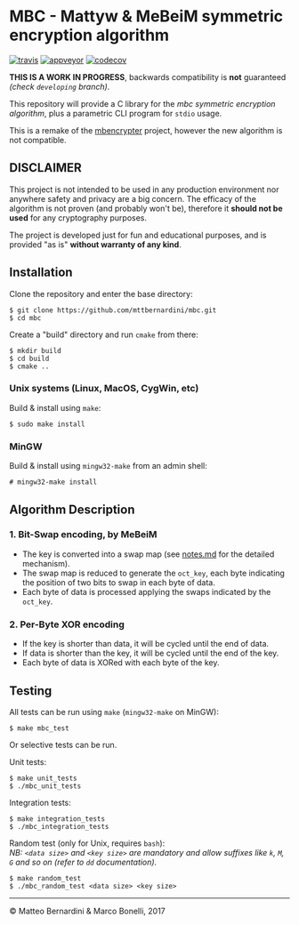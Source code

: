 # MBC - Mattyw & MeBeiM symmetric encryption algorithm #

[![travis][travis-img]][travis-link]
[![appveyor][appveyor-img]][appveyor-link]
[![codecov][codecov-img]][codecov-link]

**THIS IS A WORK IN PROGRESS**, backwards compatibility is **not** guaranteed *(check `developing` branch)*.

This repository will provide a C library for the *mbc symmetric encryption algorithm*, plus a parametric CLI program for `stdio` usage.

This is a remake of the [mbencrypter][1] project, however the new algorithm is not compatible.

## DISCLAIMER ##

This project is not intended to be used in any production environment nor anywhere safety and privacy are a big concern. The efficacy of the algorithm is not proven (and probably won't be), therefore it **should not be used** for any cryptography purposes.

The project is developed just for fun and educational purposes, and is provided "as is" **without warranty of any kind**.


## Installation ##

Clone the repository and enter the base directory:

	$ git clone https://github.com/mttbernardini/mbc.git
	$ cd mbc

Create a "build" directory and run `cmake` from there:

	$ mkdir build
	$ cd build
	$ cmake ..


### Unix systems (Linux, MacOS, CygWin, etc) ###

Build & install using `make`:

	$ sudo make install

### MinGW ###

Build & install using `mingw32-make` from an admin shell:

	# mingw32-make install


## Algorithm Description ##

### 1. Bit-Swap encoding, by MeBeiM ###
- The key is converted into a swap map (see [notes.md][2] for the detailed mechanism).
- The swap map is reduced to generate the `oct_key`, each byte indicating the position of two bits to swap in each byte of data.
- Each byte of data is processed applying the swaps indicated by the `oct_key`.

### 2. Per-Byte XOR encoding ###
- If the key is shorter than data, it will be cycled until the end of data.
- If data is shorter than the key, it will be cycled until the end of the key.
- Each byte of data is XORed with each byte of the key.

## Testing ##

All tests can be run using `make` (`mingw32-make` on MinGW):

	$ make mbc_test

Or selective tests can be run.

Unit tests:

	$ make unit_tests
	$ ./mbc_unit_tests

Integration tests:

	$ make integration_tests
	$ ./mbc_integration_tests

Random test (only for Unix, requires `bash`):  
*NB: `<data size>` and `<key size>` are mandatory and allow suffixes like `k`, `M`, `G` and so on (refer to `dd` documentation).*

	$ make random_test
	$ ./mbc_random_test <data size> <key size>


---
© Matteo Bernardini & Marco Bonelli, 2017

[1]: https://github.com/mttbernardini/mbencrypter
[2]: https://github.com/mttbernardini/mbc/blob/developing/notes.md#make_oct_key-rationale

[travis-img]:    https://img.shields.io/travis/mttbernardini/mbc/developing.svg
[travis-link]:   https://travis-ci.org/mttbernardini/mbc
[appveyor-img]:  https://img.shields.io/appveyor/ci/mttbernardini/mbc/developing.svg
[appveyor-link]: https://ci.appveyor.com/project/mttbernardini/mbc/branch/developing
[codecov-img]:   https://img.shields.io/codecov/c/github/mttbernardini/mbc/developing.svg
[codecov-link]:  https://codecov.io/gh/mttbernardini/mbc/branch/developing
